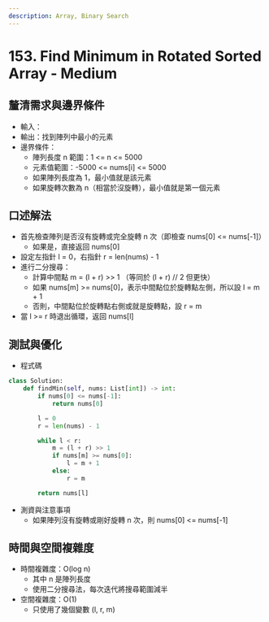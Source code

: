 ```yaml
---
description: Array, Binary Search
---
```


# 153. Find Minimum in Rotated Sorted Array - Medium

## 釐清需求與邊界條件

* 輸入：
* 輸出：找到陣列中最小的元素
* 邊界條件：
  * 陣列長度 n 範圍：1 <= n <= 5000
  * 元素值範圍：-5000 <= nums\[i] <= 5000
  * 如果陣列長度為 1，最小值就是該元素
  * 如果旋轉次數為 n（相當於沒旋轉），最小值就是第一個元素

## 口述解法

* 首先檢查陣列是否沒有旋轉或完全旋轉 n 次（即檢查 nums\[0] <= nums\[-1]）
  * 如果是，直接返回 nums\[0]
* 設定左指針 l = 0，右指針 r = len(nums) - 1
* 進行二分搜尋：
  * 計算中間點 m = (l + r) >> 1 （等同於 (l + r) // 2 但更快）
  * 如果 nums\[m] >= nums\[0]，表示中間點位於旋轉點左側，所以設 l = m + 1
  * 否則，中間點位於旋轉點右側或就是旋轉點，設 r = m
* 當 l >= r 時退出循環，返回 nums\[l]

## 測試與優化

* 程式碼

```python
class Solution:
    def findMin(self, nums: List[int]) -> int:
        if nums[0] <= nums[-1]:
            return nums[0]

        l = 0
        r = len(nums) - 1

        while l < r:
            m = (l + r) >> 1
            if nums[m] >= nums[0]:
                l = m + 1
            else:
                r = m

        return nums[l]
```

* 測資與注意事項
  * 如果陣列沒有旋轉或剛好旋轉 n 次，則 nums\[0] <= nums\[-1]

## 時間與空間複雜度

* 時間複雜度：O(log n)
  * 其中 n 是陣列長度
  * 使用二分搜尋法，每次迭代將搜尋範圍減半
* 空間複雜度：O(1)
  * 只使用了幾個變數 (l, r, m)
